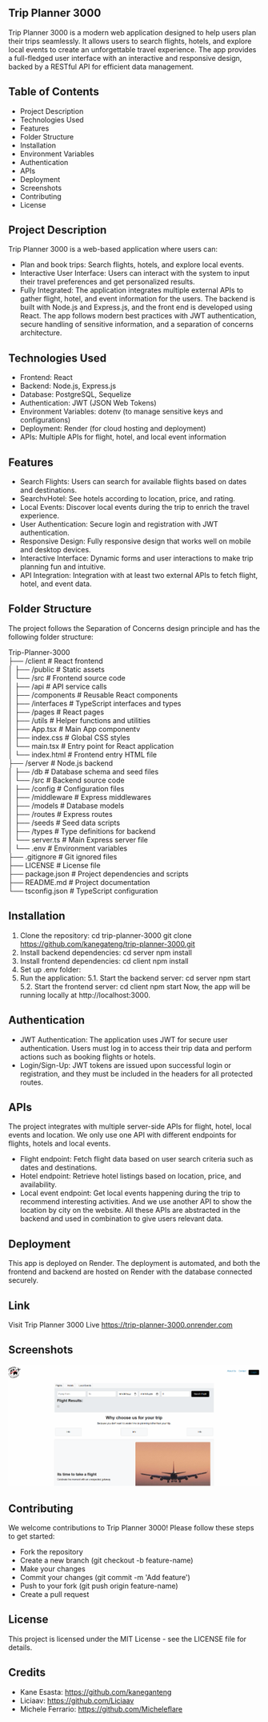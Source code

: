 ## Trip Planner 3000
Trip Planner 3000 is a modern web application designed to help users plan their trips seamlessly. It allows users to search flights, hotels, and explore local events to create an unforgettable travel experience. The app provides a full-fledged user interface with an interactive and responsive design, backed by a RESTful API for efficient data management.

## Table of Contents
- Project Description 
- Technologies Used
- Features
- Folder Structure
- Installation
- Environment Variables
- Authentication
- APIs
- Deployment
- Screenshots
- Contributing
- License

## Project Description
Trip Planner 3000 is a web-based application where users can:
- Plan and book trips: Search flights, hotels, and explore local events.
- Interactive User Interface: Users can interact with the system to input their travel preferences and get personalized results.
- Fully Integrated: The application integrates multiple external APIs to gather flight, hotel, and event information for the users.
The backend is built with Node.js and Express.js, and the front end is developed using React. The app follows modern best practices with JWT authentication, secure handling of sensitive information, and a separation of concerns architecture.

## Technologies Used
- Frontend: React
- Backend: Node.js, Express.js
- Database: PostgreSQL, Sequelize 
- Authentication: JWT (JSON Web Tokens)
- Environment Variables: dotenv (to manage sensitive keys and configurations)
- Deployment: Render (for cloud hosting and deployment)
- APIs: Multiple APIs for flight, hotel, and local event information

## Features
- Search Flights: Users can search for available flights based on dates and destinations.
- SearchvHotel: See hotels according to location, price, and rating.
- Local Events: Discover local events during the trip to enrich the travel experience.
- User Authentication: Secure login and registration with JWT authentication.
- Responsive Design: Fully responsive design that works well on mobile and desktop devices.
- Interactive Interface: Dynamic forms and user interactions to make trip planning fun and intuitive.
- API Integration: Integration with at least two external APIs to fetch flight, hotel, and event data.

## Folder Structure
The project follows the Separation of Concerns design principle and has the following folder structure:

Trip-Planner-3000<br>
├── /client                    # React frontend <br>
│   ├── /public                # Static assets <br> 
│   └── /src                   # Frontend source code <br>
│       ├── /api               # API service calls <br>
│       ├── /components        # Reusable React components <br>
│       ├── /interfaces        # TypeScript interfaces and types <br>
│       ├── /pages             # React pages <br>
│       ├── /utils             # Helper functions and utilities <br>
│       ├── App.tsx            # Main App componentv <br>
│       ├── index.css          # Global CSS styles <br>
│       └── main.tsx           # Entry point for React application <br>
│   └── index.html             # Frontend entry HTML file <br>
├── /server                    # Node.js backend <br>
│   ├── /db                    # Database schema and seed files <br>
│   └── /src                   # Backend source code <br>
│       ├── /config            # Configuration files <br>
│       ├── /middleware        # Express middlewares <br>
│       ├── /models            # Database models <br>
│       ├── /routes            # Express routes <br>
│       ├── /seeds             # Seed data scripts <br>
│       ├── /types             # Type definitions for backend <br>
│       └── server.ts          # Main Express server file <br>
│   └── .env                   # Environment variables <br>
├── .gitignore                 # Git ignored files <br>
├── LICENSE                    # License file <br>
├── package.json               # Project dependencies and scripts <br>
├── README.md                  # Project documentation <br>
└── tsconfig.json              # TypeScript configuration <br>

## Installation
1. Clone the repository:
    cd trip-planner-3000
    git clone https://github.com/kanegateng/trip-planner-3000.git
2. Install backend dependencies:
    cd server
    npm install
3. Install frontend dependencies:
    cd client
    npm install
4. Set up .env folder:
5. Run the application:
    5.1. Start the backend server:
        cd server
        npm start
    5.2. Start the frontend server:
        cd client
        npm start
Now, the app will be running locally at http://localhost:3000.

## Authentication
- JWT Authentication: The application uses JWT for secure user authentication. Users must log in to access their trip data and perform actions such as booking flights or hotels.
- Login/Sign-Up: JWT tokens are issued upon successful login or registration, and they must be included in the headers for all protected routes.

## APIs
The project integrates with multiple server-side APIs for flight, hotel, local events and location.
We only use one API with different endpoints for flights, hotels and local events.
- Flight endpoint: Fetch flight data based on user search criteria such as dates and destinations.
- Hotel endpoint: Retrieve hotel listings based on location, price, and availability.
- Local event endpoint: Get local events happening during the trip to recommend interesting activities.
And we use another API to show the location by city on the website. 
All these APIs are abstracted in the backend and used in combination to give users relevant data.

## Deployment
This app is deployed on Render. The deployment is automated, and both the frontend and backend are hosted on Render with the database connected securely.

## Link
Visit Trip Planner 3000 Live https://trip-planner-3000.onrender.com

## Screenshots
![Screenshot of the Trip Planner 3000](./client/src/assets/Trip-Planner-Screenshot.png)

## Contributing
We welcome contributions to Trip Planner 3000! Please follow these steps to get started:
- Fork the repository
- Create a new branch (git checkout -b feature-name)
- Make your changes
- Commit your changes (git commit -m 'Add feature')
- Push to your fork (git push origin feature-name)
- Create a pull request

## License
This project is licensed under the MIT License - see the LICENSE file for details.

## Credits
* Kane Esasta: https://github.com/kaneganteng
* Liciaav: https://github.com/Liciaav
* Michele Ferrario: https://github.com/Micheleflare
